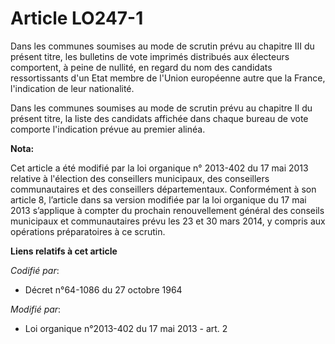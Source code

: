 # Article LO247-1

Dans les communes     soumises au mode de scrutin prévu au chapitre III du présent titre, les bulletins de vote imprimés
distribués aux électeurs comportent, à peine de nullité, en regard du nom des candidats ressortissants d'un Etat membre de
l'Union européenne autre que la France, l'indication de leur nationalité.

Dans  les communes soumises au mode de scrutin prévu au chapitre II du  présent titre, la liste des candidats affichée dans
chaque bureau de  vote comporte l'indication prévue au premier alinéa.

**Nota:**

Cet article a été modifié par la loi organique n° 2013-402 du 17 mai 2013 relative à l'élection des conseillers municipaux,
des conseillers communautaires et des conseillers départementaux. Conformément à son article 8, l’article dans sa version
modifiée par la loi organique du 17 mai 2013 s’applique à compter du prochain renouvellement général des conseils municipaux
et communautaires prévu les 23 et 30 mars 2014, y compris aux opérations préparatoires à ce scrutin.

**Liens relatifs à cet article**

_Codifié par_:

  - Décret n°64-1086 du 27 octobre 1964

_Modifié par_:

  - Loi organique n°2013-402 du 17 mai 2013 - art. 2
